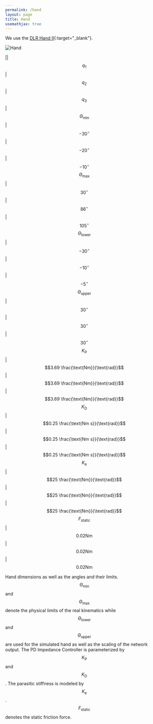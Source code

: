 ```yaml
---
permalink: /hand
layout: page
title: Hand
usemathjax: true
---
```


We use the [DLR Hand II](https://www.dlr.de/rm/en/Portaldata/52/Resources/Roboter_und_Systeme/Hand/icra2001next.pdf){:target="_blank"}.

![Hand](./assets/imgs/hand/hand_size_small.png)

||$$q_1$$|$$q_2$$|$$q_3$$|
$$\Theta_{\text{min}}$$|$$-30^{\circ}$$|$$-20^{\circ}$$|$$-10^{\circ}$$
$$\Theta_{\text{max}}$$|$$30^{\circ}$$|$$86^{\circ}$$|$$105^{\circ}$$
$$\Theta_{\text{lower}}$$|$$-30^{\circ}$$|$$-10^{\circ}$$|$$-5^{\circ}$$
$$\Theta_{\text{upper}}$$|$$30^{\circ}$$|$$30^{\circ}$$|$$30^{\circ}$$
$$K_\text{P}$$|$$3.69 \frac{\text{Nm}}{\text{rad}}$$|$$3.69 \frac{\text{Nm}}{\text{rad}}$$|$$3.69 \frac{\text{Nm}}{\text{rad}}$$
$$K_\text{D}$$|$$0.25 \frac{\text{Nm s}}{\text{rad}}$$|$$0.25 \frac{\text{Nm s}}{\text{rad}}$$|$$0.25 \frac{\text{Nm s}}{\text{rad}}$$
$$K_\text{e}$$|$$25 \frac{\text{Nm}}{\text{rad}}$$|$$25 \frac{\text{Nm}}{\text{rad}}$$|$$25 \frac{\text{Nm}}{\text{rad}}$$
$$F_\text{static}$$|$$0.02\text{Nm}$$|$$0.02\text{Nm}$$|$$0.02\text{Nm}$$

Hand dimensions as well as the angles and their limits. $$\Theta_{\text{min}}$$ and $$\Theta_{\text{max}}$$ denote the physical limits of the real kinematics while $$\Theta_{\text{lower}}$$ and $$\Theta_{\text{upper}}$$ are used for the simulated hand as well as the scaling of the network output. The PD Impedance Controller is parameterized by $$K_{\text{P}}$$ and $$K_{\text{D}}$$. The parasitic stiffness is modeled by $$K_{\text{e}}$$. $$F_{\text{static}}$$ denotes the static friction force.